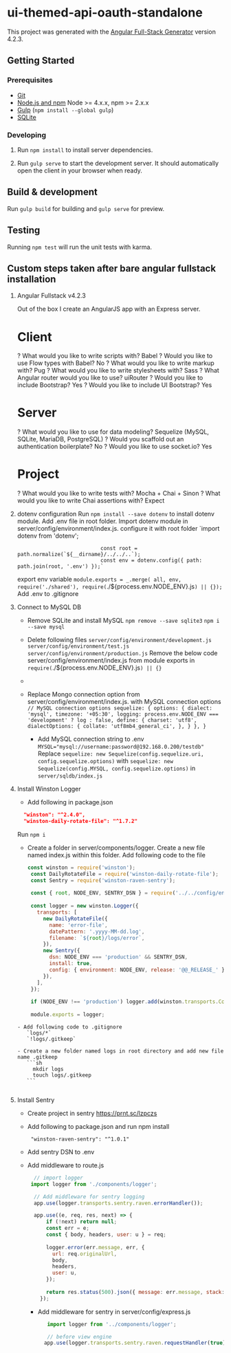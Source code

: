 # ui-themed-api-oauth-standalone

This project was generated with the [Angular Full-Stack Generator](https://github.com/DaftMonk/generator-angular-fullstack) version 4.2.3.

## Getting Started

### Prerequisites

- [Git](https://git-scm.com/)
- [Node.js and npm](nodejs.org) Node >= 4.x.x, npm >= 2.x.x
- [Gulp](http://gulpjs.com/) (`npm install --global gulp`)
- [SQLite](https://www.sqlite.org/quickstart.html)

### Developing

1. Run `npm install` to install server dependencies.

2. Run `gulp serve` to start the development server. It should automatically open the client in your browser when ready.

## Build & development

Run `gulp build` for building and `gulp serve` for preview.

## Testing

Running `npm test` will run the unit tests with karma.

## Custom steps taken after bare angular fullstack installation

1. Angular Fullstack v4.2.3
   
   Out of the box I create an AngularJS app with an Express server.
   
   # Client
   
   ? What would you like to write scripts with? Babel
   ? Would you like to use Flow types with Babel? No
   ? What would you like to write markup with? Pug
   ? What would you like to write stylesheets with? Sass
   ? What Angular router would you like to use? uiRouter
   ? Would you like to include Bootstrap? Yes
   ? Would you like to include UI Bootstrap? Yes
   
   # Server
   
   ? What would you like to use for data modeling? Sequelize (MySQL, SQLite, MariaDB, PostgreSQL)
   ? Would you scaffold out an authentication boilerplate? No
   ? Would you like to use socket.io? Yes
   
   # Project
   
   ? What would you like to write tests with? Mocha + Chai + Sinon
   ? What would you like to write Chai assertions with? Expect


2. dotenv configuration 
  Run `npm install --save dotenv` to install dotenv module. Add .env file in root folder. Import dotenv module in server/config/environment/index.js.
   configure it with root folder `import dotenv from 'dotenv';
                                  
                                  const root = path.normalize(`${__dirname}/../../..`);
                                  const env = dotenv.config({ path: path.join(root, '.env') });` 
    export env variable
                      `module.exports = _.merge(
                         all,
                         env,
                         require('./shared'),
                         require(`./${process.env.NODE_ENV}.js`) || {});`
    Add .env to .gitignore                     
                         
3. Connect to MySQL DB
    - Remove SQLite and install MySQL
        `npm remove --save sqlite3`
        `npm i --save mysql`
    - Delete following files
        `server/config/environment/development.js`
        `server/config/environment/test.js`
        `server/config/environment/production.js` 
        Remove the below code server/config/environment/index.js from module exports in 
        `require(`./${process.env.NODE_ENV}.js`) || {}`
        
    -     
    
    - Replace Mongo connection option from  server/config/environment/index.js. with MySQL connection options
    `// MySQL connection options
       sequelize: {
         options: {
           dialect: 'mysql',
           timezone: '+05:30',
           logging: process.env.NODE_ENV === 'development' ? log : false,
           define: {
             charset: 'utf8',
             dialectOptions: {
               collate: 'utf8mb4_general_ci',
             },
           }
         },
       }`
       
       - Add MySQL connection string to .env 
         `MYSQL="mysql://username:password@192.168.0.200/testdb"`
         Replace `sequelize: new Sequelize(config.sequelize.uri, config.sequelize.options)` with  `sequelize: new Sequelize(config.MYSQL, config.sequelize.options)`
         in `server/sqldb/index.js`
         
4. Install Winston Logger
    - Add following in package.json
    ```json
      "winston": "^2.4.0",
      "winston-daily-rotate-file": "^1.7.2"      
   ```
      Run `npm i`
      
     - Create a folder in server/components/logger. Create a new file named index.js within this folder. Add following code to the file
     
       ```js
       const winston = require('winston');
        const DailyRotateFile = require('winston-daily-rotate-file');
        const Sentry = require('winston-raven-sentry');
        
        const { root, NODE_ENV, SENTRY_DSN } = require('../../config/environment');
        
        const logger = new winston.Logger({
          transports: [
            new DailyRotateFile({
              name: 'error-file',
              datePattern: '.yyyy-MM-dd.log',
              filename: `${root}/logs/error`,
            }),
            new Sentry({
              dsn: NODE_ENV === 'production' && SENTRY_DSN,
              install: true,
              config: { environment: NODE_ENV, release: '@@_RELEASE_' },
            }),
          ],
        });
        
        if (NODE_ENV !== 'production') logger.add(winston.transports.Console);
        
        module.exports = logger;
     ```
     - Add following code to .gitignore
        `logs/*`
        `!logs/.gitkeep`
        
     - Create a new folder named logs in root directory and add new file name .gitkeep
        ```sh
          mkdir logs
          touch logs/.gitkeep
        ```
        
5. Install Sentry
    - Create project in sentry https://prnt.sc/lzpczs
    - Add following to package.json and run npm install
       ```metadata json
        "winston-raven-sentry": "^1.0.1"
       ```
    - Add sentry DSN to .env
    
    - Add middleware to route.js
        ```js
          // import logger
         import logger from './components/logger';

          // Add middleware for sentry logging
          app.use(logger.transports.sentry.raven.errorHandler());

          app.use((e, req, res, next) => {
              if (!next) return null;
              const err = e;
              const { body, headers, user: u } = req;
          
              logger.error(err.message, err, {
                url: req.originalUrl,
                body,
                headers,
                user: u,
              });
          
              return res.status(500).json({ message: err.message, stack: err.stack });
            });
         ```
      - Add middleware for sentry in server/config/express.js
         ```js
            import logger from '../components/logger';

            // before view engine
           app.use(logger.transports.sentry.raven.requestHandler(true));

         ````   


